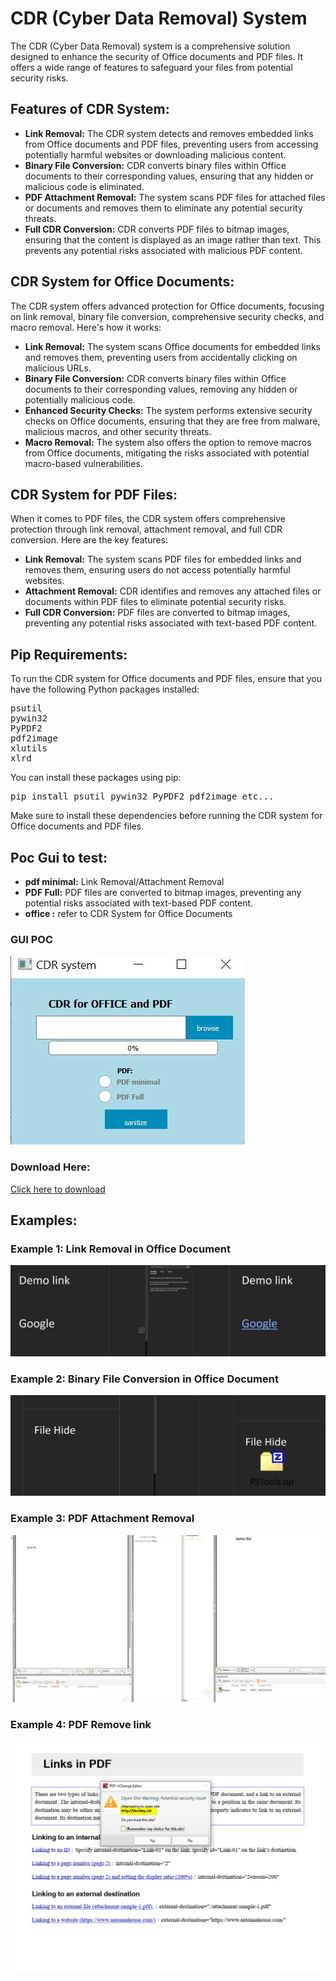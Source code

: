 <h1>CDR (Cyber Data Removal) System</h1>

<p>The CDR (Cyber Data Removal) system is a comprehensive solution designed to enhance the security of Office documents and PDF files. It offers a wide range of features to safeguard your files from potential security risks.</p>

<h2>Features of CDR System:</h2>

<ul>
  <li><strong>Link Removal:</strong> The CDR system detects and removes embedded links from Office documents and PDF files, preventing users from accessing potentially harmful websites or downloading malicious content.</li>
  <li><strong>Binary File Conversion:</strong> CDR converts binary files within Office documents to their corresponding values, ensuring that any hidden or malicious code is eliminated.</li>
  <li><strong>PDF Attachment Removal:</strong> The system scans PDF files for attached files or documents and removes them to eliminate any potential security threats.</li>
  <li><strong>Full CDR Conversion:</strong> CDR converts PDF files to bitmap images, ensuring that the content is displayed as an image rather than text. This prevents any potential risks associated with malicious PDF content.</li>
</ul>

<h2>CDR System for Office Documents:</h2>

<p>The CDR system offers advanced protection for Office documents, focusing on link removal, binary file conversion, comprehensive security checks, and macro removal. Here's how it works:</p>

<ul>
  <li><strong>Link Removal:</strong> The system scans Office documents for embedded links and removes them, preventing users from accidentally clicking on malicious URLs.</li>
  <li><strong>Binary File Conversion:</strong> CDR converts binary files within Office documents to their corresponding values, removing any hidden or potentially malicious code.</li>
  <li><strong>Enhanced Security Checks:</strong> The system performs extensive security checks on Office documents, ensuring that they are free from malware, malicious macros, and other security threats.</li>
  <li><strong>Macro Removal:</strong> The system also offers the option to remove macros from Office documents, mitigating the risks associated with potential macro-based vulnerabilities.</li>
</ul>


<h2>CDR System for PDF Files:</h2>

<p>When it comes to PDF files, the CDR system offers comprehensive protection through link removal, attachment removal, and full CDR conversion. Here are the key features:</p>

<ul>
  <li><strong>Link Removal:</strong> The system scans PDF files for embedded links and removes them, ensuring users do not access potentially harmful websites.</li>
  <li><strong>Attachment Removal:</strong> CDR identifies and removes any attached files or documents within PDF files to eliminate potential security risks.</li>
  <li><strong>Full CDR Conversion:</strong> PDF files are converted to bitmap images, preventing any potential risks associated with text-based PDF content.</li>
</ul>

<h2>Pip Requirements:</h2>

<p>To run the CDR system for Office documents and PDF files, ensure that you have the following Python packages installed:</p>

<pre>
psutil
pywin32
PyPDF2
pdf2image
xlutils
xlrd
</pre>

<p>You can install these packages using pip:</p>

<pre>
pip install psutil pywin32 PyPDF2 pdf2image etc...
</pre>

<p>Make sure to install these dependencies before running the CDR system for Office documents and PDF files.</p>

<h2>Poc Gui to test:</h2>
<ul>
  <li><strong>pdf minimal:</strong> Link Removal/Attachment Removal</li>
  <li><strong>PDF Full:</strong> PDF files are converted to bitmap images, preventing any potential risks associated with text-based PDF content.</li>
  <li><strong>office :</strong> refer to CDR System for Office Documents</li>
</ul>

<h3>GUI POC</h3>
<img src="https://github.com/idanless/sanitize-pdf-and-office/blob/main/CDRIMG/cdrgui.JPG?raw=true" alt="Example 1">

<h3>Download Here:</h3>
<a href="https://drive.google.com/file/d/1WAy-75j08jtzHIfCJ9XPkfktGjnYLR-0/view?usp=sharing" download>Click here to download</a>



<h2>Examples:</h2>

<h3>Example 1: Link Removal in Office Document</h3>
<img src="https://github.com/idanless/sanitize-pdf-and-office/blob/main/CDRIMG/remove%20link.jpeg?raw=true" alt="Example 1">

<h3>Example 2: Binary File Conversion in Office Document</h3>
<img src="https://github.com/idanless/sanitize-pdf-and-office/blob/main/CDRIMG/HideFileWord.jpeg?raw=true" alt="Example 2">

<h3>Example 3: PDF Attachment Removal</h3>
<img src="https://github.com/idanless/sanitize-pdf-and-office/blob/main/CDRIMG/remove%20file%20from%20pdf.jpeg?raw=true" alt="Example 3">

<h3>Example 4: PDF Remove link</h3>
<img src="https://github.com/idanless/sanitize-pdf-and-office/blob/main/CDRIMG/pdf%20change%20link.jpeg?raw=true" alt="Example 4">
